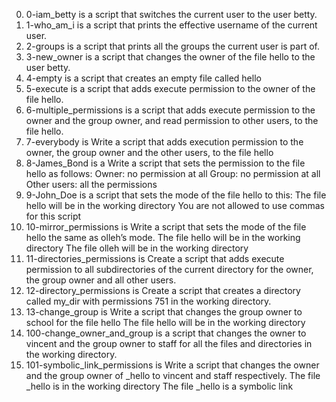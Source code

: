 0. 0-iam_betty is a script that switches the current user to the user betty.
1. 1-who_am_i is a script that prints the effective username of the current user.
2. 2-groups is a script that prints all the groups the current user is part of.
3. 3-new_owner is a script that changes the owner of the file hello to the user betty.
4. 4-empty is a script that creates an empty file called hello
5. 5-execute is a script that adds execute permission to the owner of the file hello.
6. 6-multiple_permissions is a script that adds execute permission to the owner and the group owner, and read permission to other users, to the file hello.
7. 7-everybody is Write a script that adds execution permission to the owner, the group owner and the other users, to the file hello
8. 8-James_Bond is a Write a script that sets the permission to the file hello as follows:
Owner: no permission at all
Group: no permission at all
Other users: all the permissions
9. 9-John_Doe is a script that sets the mode of the file hello to this:
The file hello will be in the working directory
You are not allowed to use commas for this script
10. 10-mirror_permissions is Write a script that sets the mode of the file hello the same as olleh’s mode.
The file hello will be in the working directory
The file olleh will be in the working directory
11. 11-directories_permissions is Create a script that adds execute permission to all subdirectories of the current directory for the owner, the group owner and all other users.
12. 12-directory_permissions is Create a script that creates a directory called my_dir with permissions 751 in the working directory.
13. 13-change_group is Write a script that changes the group owner to school for the file hello
The file hello will be in the working directory
14. 100-change_owner_and_group is a script that changes the owner to vincent and the group owner to staff for all the files and directories in the working directory.
15. 101-symbolic_link_permissions is Write a script that changes the owner and the group owner of _hello to vincent and staff respectively.
The file _hello is in the working directory
The file _hello is a symbolic link
